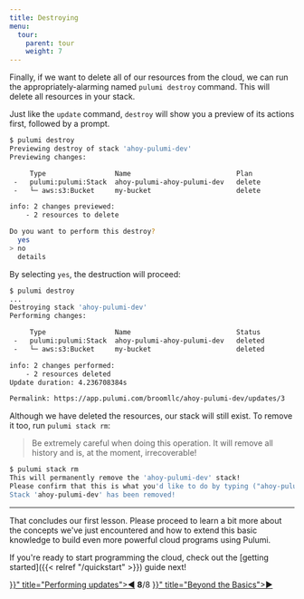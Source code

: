 ```yaml
---
title: Destroying
menu:
  tour:
    parent: tour
    weight: 7
---
```


Finally, if we want to delete all of our resources from the cloud, we can run the appropriately-alarming named
`pulumi destroy` command.  This will delete all resources in your stack.

Just like the `update` command, `destroy` will show you a preview of its actions first, followed by a prompt.

```bash
$ pulumi destroy
Previewing destroy of stack 'ahoy-pulumi-dev'
Previewing changes:

     Type                 Name                          Plan
 -   pulumi:pulumi:Stack  ahoy-pulumi-ahoy-pulumi-dev   delete
 -   └─ aws:s3:Bucket     my-bucket                     delete

info: 2 changes previewed:
    - 2 resources to delete

Do you want to perform this destroy?
  yes
> no
  details
```

By selecting `yes`, the destruction will proceed:

```bash
$ pulumi destroy
...
Destroying stack 'ahoy-pulumi-dev'
Performing changes:

     Type                 Name                          Status
 -   pulumi:pulumi:Stack  ahoy-pulumi-ahoy-pulumi-dev   deleted
 -   └─ aws:s3:Bucket     my-bucket                     deleted

info: 2 changes performed:
    - 2 resources deleted
Update duration: 4.236708384s

Permalink: https://app.pulumi.com/broomllc/ahoy-pulumi-dev/updates/3
```

Although we have deleted the resources, our stack will still exist.  To remove it too, run `pulumi stack rm`:

> Be extremely careful when doing this operation.  It will remove all history and is, at the moment, irrecoverable!

```bash
$ pulumi stack rm
This will permanently remove the 'ahoy-pulumi-dev' stack!
Please confirm that this is what you'd like to do by typing ("ahoy-pulumi-dev"): ahoy-pulumi-dev
Stack 'ahoy-pulumi-dev' has been removed!
```

***

That concludes our first lesson.  Please proceed to learn a bit more about the concepts we've just encountered and
how to extend this basic knowledge to build even more powerful cloud programs using Pulumi.

If you're ready to start programming the cloud, check out the [getting started]({{< relref "/quickstart" >}}) guide next!

<div class="tour-nav">
    <a class="tour-button enabled" href="{{< relref "basics-previewing.md" >}}" title="Performing updates">◀</a>
    <span class="tour-index"><strong>8</strong>/8</span>
    <a class="tour-button enabled" href="{{< relref "programs.md" >}}" title="Beyond the Basics">▶</a>
</div>
